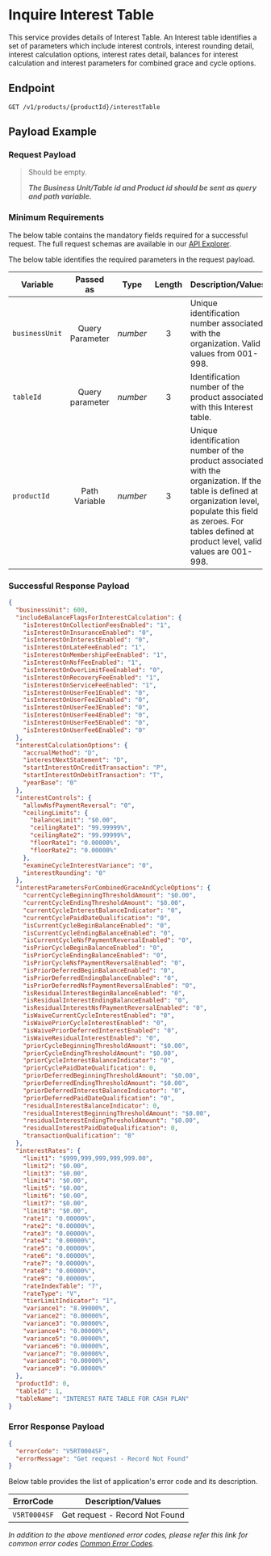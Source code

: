 # Inquire Interest Table

This service provides details of Interest Table. An Interest table identifies a set of parameters which include interest controls, interest rounding detail, interest calculation options, interest rates detail, balances for interest calculation and interest parameters for combined grace and cycle options.

## Endpoint

`GET /v1/products/{productId}/interestTable`

## Payload Example

### Request Payload

>Should be empty. 
>
>***The Business Unit/Table id and Product id should be sent as query and path variable.***


### Minimum Requirements

The below table contains the mandatory fields required for a successful request. The full request schemas are available in our [API Explorer](../api/?type=get&path=/v1/products/{productId}/interestTable).

The below table identifies the required parameters in the request payload.

| Variable | Passed as | Type | Length | Description/Values |
| -------- | :-------: | :--: | :------------: | ------------------ |
| `businessUnit` | Query Parameter | *number* | 3 | Unique identification number associated with the organization. Valid values from 001-998. | 
| `tableId` | Query parameter | *number* | 3 | Identification number of the product associated with this Interest table. | 
| `productId` | Path Variable | *number* | 3 | Unique identification number of the product associated with the organization. If the table is defined at organization level, populate this field as zeroes. For tables defined at product level, valid values are 001-998. | 

### Successful Response Payload

```json
{
  "businessUnit": 600,
  "includeBalanceFlagsForInterestCalculation": {
    "isInterestOnCollectionFeesEnabled": "1",
    "isInterestOnInsuranceEnabled": "0",
    "isInterestOnInterestEnabled": "0",
    "isInterestOnLateFeeEnabled": "1",
    "isInterestOnMembershipFeeEnabled": "1",
    "isInterestOnNsfFeeEnabled": "1",
    "isInterestOnOverLimitFeeEnabled": "0",
    "isInterestOnRecoveryFeeEnabled": "1",
    "isInterestOnServiceFeeEnabled": "1",
    "isInterestOnUserFee1Enabled": "0",
    "isInterestOnUserFee2Enabled": "0",
    "isInterestOnUserFee3Enabled": "0",
    "isInterestOnUserFee4Enabled": "0",
    "isInterestOnUserFee5Enabled": "0",
    "isInterestOnUserFee6Enabled": "0"
  },
  "interestCalculationOptions": {
    "accrualMethod": "D",
    "interestNextStatement": "D",
    "startInterestOnCreditTransaction": "P",
    "startInterestOnDebitTransaction": "T",
    "yearBase": "0"
  },
  "interestControls": {
    "allowNsfPaymentReversal": "0",
    "ceilingLimits": {
      "balanceLimit": "$0.00",
      "ceilingRate1": "99.99999%",
      "ceilingRate2": "99.99999%",
      "floorRate1": "0.00000%",
      "floorRate2": "0.00000%"
    },
    "examineCycleInterestVariance": "0",
    "interestRounding": "0"
  },
  "interestParametersForCombinedGraceAndCycleOptions": {
    "currentCycleBeginningThresholdAmount": "$0.00",
    "currentCycleEndingThresholdAmount": "$0.00",
    "currentCycleInterestBalanceIndicator": "0",
    "currentCyclePaidDateQualification": "0",
    "isCurrentCycleBeginBalanceEnabled": "0",
    "isCurrentCycleEndingBalanceEnabled": "0",
    "isCurrentCycleNsfPaymentReversalEnabled": "0",
    "isPriorCycleBeginBalanceEnabled": "0",
    "isPriorCycleEndingBalanceEnabled": "0",
    "isPriorCycleNsfPaymentReversalEnabled": "0",
    "isPriorDeferredBeginBalanceEnabled": "0",
    "isPriorDeferredEndingBalanceEnabled": "0",
    "isPriorDeferredNsfPaymentReversalEnabled": "0",
    "isResidualInterestBeginBalanceEnabled": "0",
    "isResidualInterestEndingBalanceEnabled": "0",
    "isResidualInterestNsfPaymentReversalEnabled": "0",
    "isWaiveCurrentCycleInterestEnabled": "0",
    "isWaivePriorCycleInterestEnabled": "0",
    "isWaivePriorDeferredInterestEnabled": "0",
    "isWaiveResidualInterestEnabled": "0",
    "priorCycleBeginningThresholdAmount": "$0.00",
    "priorCycleEndingThresholdAmount": "$0.00",
    "priorCycleInterestBalanceIndicator": "0",
    "priorCyclePaidDateQualification": 0,
    "priorDeferredBeginningThresholdAmount": "$0.00",
    "priorDeferredEndingThresholdAmount": "$0.00",
    "priorDeferredInterestBalanceIndicator": "0",
    "priorDeferredPaidDateQualification": "0",
    "residualInterestBalanceIndicator": 0,
    "residualInterestBeginningThresholdAmount": "$0.00",
    "residualInterestEndingThresholdAmount": "$0.00",
    "residualInterestPaidDateQualification": 0,
    "transactionQualification": "0"
  },
  "interestRates": {
    "limit1": "$999,999,999,999,999.00",
    "limit2": "$0.00",
    "limit3": "$0.00",
    "limit4": "$0.00",
    "limit5": "$0.00",
    "limit6": "$0.00",
    "limit7": "$0.00",
    "limit8": "$0.00",
    "rate1": "0.00000%",
    "rate2": "0.00000%",
    "rate3": "0.00000%",
    "rate4": "0.00000%",
    "rate5": "0.00000%",
    "rate6": "0.00000%",
    "rate7": "0.00000%",
    "rate8": "0.00000%",
    "rate9": "0.00000%",
    "rateIndexTable": "7",
    "rateType": "V",
    "tierLimitIndicator": "1",
    "variance1": "8.99000%",
    "variance2": "0.00000%",
    "variance3": "0.00000%",
    "variance4": "0.00000%",
    "variance5": "0.00000%",
    "variance6": "0.00000%",
    "variance7": "0.00000%",
    "variance8": "0.00000%",
    "variance9": "0.00000%"
  },
  "productId": 0,
  "tableId": 1,
  "tableName": "INTEREST RATE TABLE FOR CASH PLAN"
}
```

### Error Response Payload

```json
{
  "errorCode": "V5RT0004SF",
  "errorMessage": "Get request - Record Not Found"  
}
```

Below table provides the list of application's error code and its description.

| ErrorCode |  Description/Values |
| --------  | ------------------ |
| `V5RT0004SF` | Get request - Record Not Found |

*In addition to the above mentioned error codes, please refer this link for common error codes [Common Error Codes](..docs/?path=docs/common-error-codes.md).*